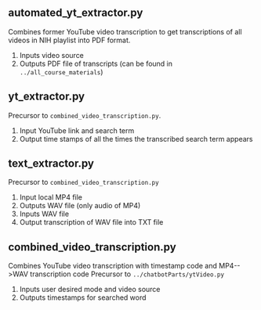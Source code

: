 ## automated_yt_extractor.py
Combines former YouTube video transcription to get transcriptions of all videos in NIH playlist into PDF format.
1. Inputs video source
2. Outputs PDF file of transcripts (can be found in `../all_course_materials`)

 
## yt_extractor.py
Precursor to `combined_video_transcription.py`.
1. Input YouTube link and search term
2. Output time stamps of all the times the transcribed search term appears


## text_extractor.py
Precursor to `combined_video_transcription.py`
1. Input local MP4 file
2. Outputs WAV file (only audio of MP4)
3. Inputs WAV file
4. Output transcription of WAV file into TXT file


## combined_video_transcription.py 
Combines YouTube video transcription with timestamp code and  MP4-->WAV transcription code 
Precursor to `../chatbotParts/ytVideo.py`
1. Inputs user desired mode and video source
2. Outputs timestamps for searched word
 


